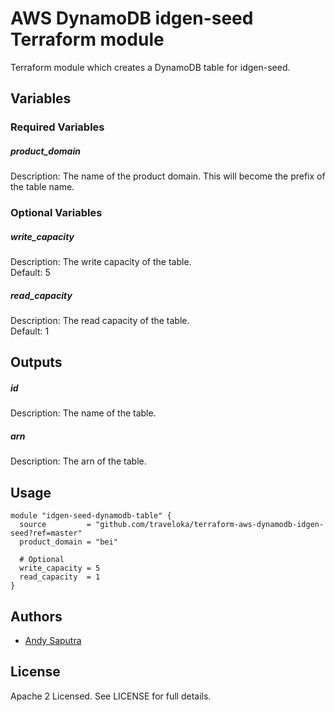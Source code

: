 AWS DynamoDB idgen-seed Terraform module
========================================
Terraform module which creates a DynamoDB table for idgen-seed.

Variables
---------

### Required Variables

##### product_domain
Description: The name of the product domain. This will become the prefix of the table name.

### Optional Variables

##### write_capacity
Description: The write capacity of the table.\
Default: 5

##### read_capacity
Description: The read capacity of the table.\
Default: 1

Outputs
---------

##### id
Description: The name of the table.

##### arn
Description: The arn of the table.

Usage
-----

```hcl
module "idgen-seed-dynamodb-table" {
  source         = "github.com/traveloka/terraform-aws-dynamodb-idgen-seed?ref=master"
  product_domain = "bei"

  # Optional
  write_capacity = 5
  read_capacity  = 1
}
```

Authors
-------

- [Andy Saputra](https://github.com/andysaputra)

License
-------

Apache 2 Licensed. See LICENSE for full details.
